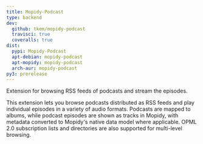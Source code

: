 ```yaml
---
title: Mopidy-Podcast
type: backend
dev:
  github: tkem/mopidy-podcast
  travisci: true
  coveralls: true
dist:
  pypi: Mopidy-Podcast
  apt-debian: mopidy-podcast
  apt-mopidy: mopidy-podcast
  arch-aur: mopidy-podcast
py3: prerelease
---
```


Extension for browsing RSS feeds of podcasts and stream the episodes.

This extension lets you browse podcasts distributed as RSS feeds and play
individual episodes in a variety of audio formats. Podcasts are mapped to
albums, while podcast episodes are shown as tracks in Mopidy, with metadata
converted to Mopidy's native data model where applicable. OPML 2.0
subscription lists and directories are also supported for multi-level
browsing.

